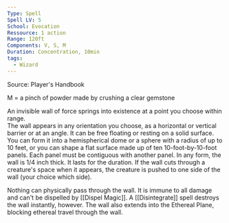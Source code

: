 ```yaml
---
Type: Spell
Spell LV: 5
School: Evocation
Ressource: 1 action
Range: 120ft
Components: V, S, M
Duration: Concentration, 10min
tags:
  - Wizard
---
```

Source: Player's Handbook

M = a pinch of powder made by crushing a clear gemstone

An invisible wall of force springs into existence at a point you choose within range.  
The wall appears in any orientation you choose, as a horizontal or vertical barrier or at an angle. It can be free floating or resting on a solid surface. You can form it into a hemispherical dome or a sphere with a radius of up to 10 feet, or you can shape a flat surface made up of ten 10-foot-by-10-foot panels. Each panel must be contiguous with another panel. In any form, the wall is 1/4 inch thick. It lasts for the duration. If the wall cuts through a creature's space when it appears, the creature is pushed to one side of the wall (your choice which side).

Nothing can physically pass through the wall. It is immune to all damage and can't be dispelled by [[Dispel Magic]]. A [[Disintegrate]] spell destroys the wall instantly, however. The wall also extends into the Ethereal Plane, blocking ethereal travel through the wall.